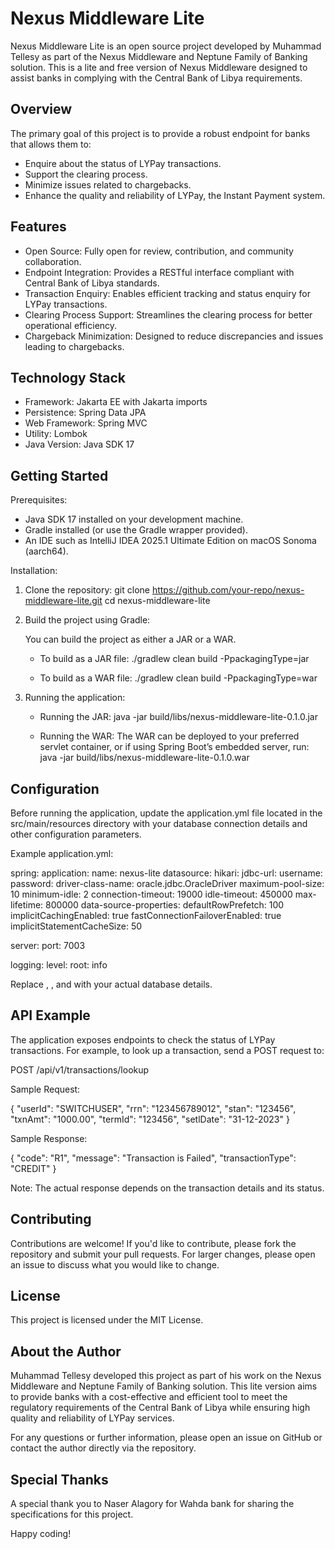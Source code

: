 Nexus Middleware Lite
=====================

Nexus Middleware Lite is an open source project developed by Muhammad Tellesy as part of the Nexus Middleware and Neptune Family of Banking solution. This is a lite and free version of Nexus Middleware designed to assist banks in complying with the Central Bank of Libya requirements.

Overview
--------

The primary goal of this project is to provide a robust endpoint for banks that allows them to:
- Enquire about the status of LYPay transactions.
- Support the clearing process.
- Minimize issues related to chargebacks.
- Enhance the quality and reliability of LYPay, the Instant Payment system.

Features
--------

- Open Source: Fully open for review, contribution, and community collaboration.
- Endpoint Integration: Provides a RESTful interface compliant with Central Bank of Libya standards.
- Transaction Enquiry: Enables efficient tracking and status enquiry for LYPay transactions.
- Clearing Process Support: Streamlines the clearing process for better operational efficiency.
- Chargeback Minimization: Designed to reduce discrepancies and issues leading to chargebacks.

Technology Stack
----------------

- Framework: Jakarta EE with Jakarta imports
- Persistence: Spring Data JPA
- Web Framework: Spring MVC
- Utility: Lombok
- Java Version: Java SDK 17

Getting Started
---------------

Prerequisites:
- Java SDK 17 installed on your development machine.
- Gradle installed (or use the Gradle wrapper provided).
- An IDE such as IntelliJ IDEA 2025.1 Ultimate Edition on macOS Sonoma (aarch64).

Installation:

1. Clone the repository:
   git clone https://github.com/your-repo/nexus-middleware-lite.git
   cd nexus-middleware-lite

2. Build the project using Gradle:

   You can build the project as either a JAR or a WAR.

    - To build as a JAR file:
      ./gradlew clean build -PpackagingType=jar

    - To build as a WAR file:
      ./gradlew clean build -PpackagingType=war

3. Running the application:

    - Running the JAR:
      java -jar build/libs/nexus-middleware-lite-0.1.0.jar

    - Running the WAR:
      The WAR can be deployed to your preferred servlet container, or if using Spring Boot’s embedded server, run:
      java -jar build/libs/nexus-middleware-lite-0.1.0.war

Configuration
-------------

Before running the application, update the application.yml file located in the src/main/resources directory with your database connection details and other configuration parameters.

Example application.yml:

spring:
application:
name: nexus-lite
datasource:
hikari:
jdbc-url:              <DATABASE-CONNECTION-STRING>
username:              <DB USER>
password:              <DB PASSWORD>
driver-class-name:     oracle.jdbc.OracleDriver
maximum-pool-size:     10
minimum-idle:          2
connection-timeout:    19000
idle-timeout:          450000
max-lifetime:          800000
data-source-properties:
defaultRowPrefetch:          100
implicitCachingEnabled:      true
fastConnectionFailoverEnabled: true
implicitStatementCacheSize:  50

server:
port: 7003

logging:
level:
root: info

Replace <DATABASE-CONNECTION-STRING>, <DB USER>, and <DB PASSWORD> with your actual database details.

API Example
-----------

The application exposes endpoints to check the status of LYPay transactions. For example, to look up a transaction, send a POST request to:

POST /api/v1/transactions/lookup

Sample Request:

{
"userId": "SWITCHUSER",
"rrn": "123456789012",
"stan": "123456",
"txnAmt": "1000.00",
"termId": "123456",
"setlDate": "31-12-2023"
}

Sample Response:

{
"code": "R1",
"message": "Transaction is Failed",
"transactionType": "CREDIT"
}

Note: The actual response depends on the transaction details and its status.

Contributing
------------

Contributions are welcome! If you'd like to contribute, please fork the repository and submit your pull requests. For larger changes, please open an issue to discuss what you would like to change.

License
-------

This project is licensed under the MIT License.

About the Author
----------------

Muhammad Tellesy developed this project as part of his work on the Nexus Middleware and Neptune Family of Banking solution. This lite version aims to provide banks with a cost-effective and efficient tool to meet the regulatory requirements of the Central Bank of Libya while ensuring high quality and reliability of LYPay services.

For any questions or further information, please open an issue on GitHub or contact the author directly via the repository.

Special Thanks
--------------

A special thank you to Naser Alagory for Wahda bank for sharing the specifications for this project.

Happy coding!
